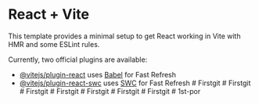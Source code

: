 # React + Vite

This template provides a minimal setup to get React working in Vite with HMR and some ESLint rules.

Currently, two official plugins are available:

- [@vitejs/plugin-react](https://github.com/vitejs/vite-plugin-react/blob/main/packages/plugin-react/README.md) uses [Babel](https://babeljs.io/) for Fast Refresh
- [@vitejs/plugin-react-swc](https://github.com/vitejs/vite-plugin-react-swc) uses [SWC](https://swc.rs/) for Fast Refresh
#   F i r s t g i t  
 #   F i r s t g i t  
 #   F i r s t g i t  
 # Firstgit
#   F i r s t g i t  
 #   F i r s t g i t  
 #   F i r s t g i t  
 #   1 s t - p o r  
 